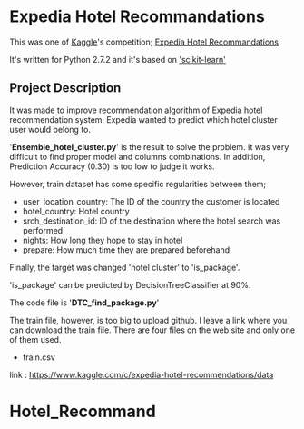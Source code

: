 Expedia Hotel Recommandations
==============================

This was one of [Kaggle](http://www.kaggle.com/)'s competition;
[Expedia Hotel Recommandations](https://www.kaggle.com/c/expedia-hotel-recommendations)

It's written for Python 2.7.2 and it's based on ['scikit-learn'](http://scikit-learn.org/)

Project Description
---------------------
It was made to improve recommendation algorithm of Expedia hotel recommendation system.
Expedia wanted to predict which hotel cluster user would belong to.

'**Ensemble_hotel_cluster.py**' is the result to solve the problem.
It was very difficult to find proper model and columns combinations.
In addition, Prediction Accuracy (0.30) is too low to judge it works.

However, train dataset has some specific regularities between them;

- user_location_country: The ID of the country the customer is located
- hotel_country: Hotel country
- srch_destination_id: ID of the destination where the hotel search was performed
- nights: How long they hope to stay in hotel
- prepare: How much time they are prepared beforehand

Finally, the target was changed 'hotel cluster' to 'is_package'.

'is_package' can be predicted by DecisionTreeClassifier at 90%.

The code file is '**DTC_find_package.py**'

The train file, however, is too big to upload github.
I leave a link where you can download the train file.
There are four files on the web site and only one of them used.

- train.csv

link : https://www.kaggle.com/c/expedia-hotel-recommendations/data
# Hotel_Recommand
